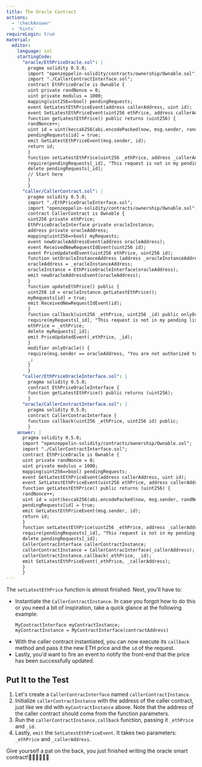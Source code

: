 ```yaml
---
title: The Oracle Contract
actions:
  - 'checkAnswer'
  - 'hints'
requireLogin: true
material:
  editor:
    language: sol
    startingCode:
      "oracle/EthPriceOracle.sol": |
        pragma solidity 0.5.0;
        import "openzeppelin-solidity/contracts/ownership/Ownable.sol";
        import "./CallerContractInterface.sol";
        contract EthPriceOracle is Ownable {
        uint private randNonce = 0;
        uint private modulus = 1000;
        mapping(uint256=>bool) pendingRequests;
        event GetLatestEthPriceEvent(address callerAddress, uint id);
        event SetLatestEthPriceEvent(uint256 ethPrice, address callerAddress);
        function getLatestEthPrice() public returns (uint256) {
        randNonce++;
        uint id = uint(keccak256(abi.encodePacked(now, msg.sender, randNonce))) % modulus;
        pendingRequests[id] = true;
        emit GetLatestEthPriceEvent(msg.sender, id);
        return id;
        }
        function setLatestEthPrice(uint256 _ethPrice, address _callerAddress,   uint256 _id) public onlyOwner {
        require(pendingRequests[_id], "This request is not in my pending list.");
        delete pendingRequests[_id];
        // Start here
        }
        }
      "caller/CallerContract.sol": |
        pragma solidity 0.5.0;
        import "./EthPriceOracleInterface.sol";
        import "openzeppelin-solidity/contracts/ownership/Ownable.sol";
        contract CallerContract is Ownable {
        uint256 private ethPrice;
        EthPriceOracleInterface private oracleInstance;
        address private oracleAddress;
        mapping(uint256=>bool) myRequests;
        event newOracleAddressEvent(address oracleAddress);
        event ReceivedNewRequestIdEvent(uint256 id);
        event PriceUpdatedEvent(uint256 ethPrice, uint256 id);
        function setOracleInstanceAddress (address _oracleInstanceAddress) public onlyOwner {
        oracleAddress = _oracleInstanceAddress;
        oracleInstance = EthPriceOracleInterface(oracleAddress);
        emit newOracleAddressEvent(oracleAddress);
        }
        function updateEthPrice() public {
        uint256 id = oracleInstance.getLatestEthPrice();
        myRequests[id] = true;
        emit ReceivedNewRequestIdEvent(id);
        }
        function callback(uint256 _ethPrice, uint256 _id) public onlyOracle {
        require(myRequests[_id], "This request is not in my pending list.");
        ethPrice = _ethPrice;
        delete myRequests[_id];
        emit PriceUpdatedEvent(_ethPrice, _id);
        }
        modifier onlyOracle() {
        require(msg.sender == oracleAddress, "You are not authorized to call this function.");
        _;
        }
        }
      "caller/EthPriceOracleInterface.sol": |
        pragma solidity 0.5.0;
        contract EthPriceOracleInterface {
        function getLatestEthPrice() public returns (uint256);
        }
      "oracle/CallerContractInterface.sol": |
        pragma solidity 0.5.0;
        contract CallerContracInterface {
        function callback(uint256 _ethPrice, uint256 id) public;
        }
    answer: |
      pragma solidity 0.5.0;
      import "openzeppelin-solidity/contracts/ownership/Ownable.sol";
      import "./CallerContractInterface.sol";
      contract EthPriceOracle is Ownable {
      uint private randNonce = 0;
      uint private modulus = 1000;
      mapping(uint256=>bool) pendingRequests;
      event GetLatestEthPriceEvent(address callerAddress, uint id);
      event SetLatestEthPriceEvent(uint256 ethPrice, address callerAddress);
      function getLatestEthPrice() public returns (uint256) {
      randNonce++;
      uint id = uint(keccak256(abi.encodePacked(now, msg.sender, randNonce))) % modulus;
      pendingRequests[id] = true;
      emit GetLatestEthPriceEvent(msg.sender, id);
      return id;
      }
      function setLatestEthPrice(uint256 _ethPrice, address _callerAddress, uint256 _id) public onlyOwner {
      require(pendingRequests[_id], "This request is not in my pending list.");
      delete pendingRequests[_id];
      CallerContracInterface callerContractInstance;
      callerContractInstance = CallerContracInterface(_callerAddress);
      callerContractInstance.callback(_ethPrice, _id);
      emit SetLatestEthPriceEvent(_ethPrice, _callerAddress);
      }
      }
---
```

 
The `setLatestEthPrice` function is almost finished. Next, you'll have to:

* Instantiate the `CallerContractInstance`. In case you forgot how to do this or you need a bit of inspiration, take a quick glance at the following example:
  ```solidity
  MyContractInterface myContractInstance;
  myContractInstance = MyContractInterface(contractAddress)
  ```
* With the caller contract instantiated, you can now execute its `callback` method and pass it the new ETH price and the `id` of the request.
* Lastly, you'd want to fire an event to notify the front-end that the price has been successfully updated.

## Put It to the Test

1. Let's create a `CallerContracInterface` named `callerContractInstance`.
2. Initialize `callerContractInstance` with the address of the caller contract, just like we did with `myContractInstance` above. Note that the address of the caller contract should come from the function parameters.
3. Run the `callerContractInstance.callback` function, passing it `_ethPrice` and `_id`.
4. Lastly, `emit` the `SetLatestEthPriceEvent`. It takes two parameters: `_ethPrice` and `_callerAddress`.

Give yourself a pat on the back, you just finished writing the oracle smart contract!💪🏻💪🏻💪🏻

